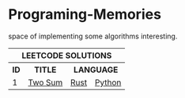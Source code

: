Programing-Memories
===================

space of implementing some algorithms interesting.


<table class="tg">
<thead>
  <tr>
    <th colspan="4">LEETCODE SOLUTIONS</th>
  </tr>
</thead>
<tbody>
  <tr>
    <th align="center">ID</th>
    <th>TITLE</th>
    <th colspan="2" align="center">LANGUAGE</th>
  </tr>
  <tr>
    <td> 1 </td>
    <td> <a href="https://leetcode.com/problems/two-sum">Two Sum</a> </td>
    <td> <a href="letCodeChallenges/two_sum.rs"> Rust </a> </td>
    <td> <a href="letCodeChallenges/two_sum.py"> Python </a> </td>
  </tr>
</tbody>
</table>

